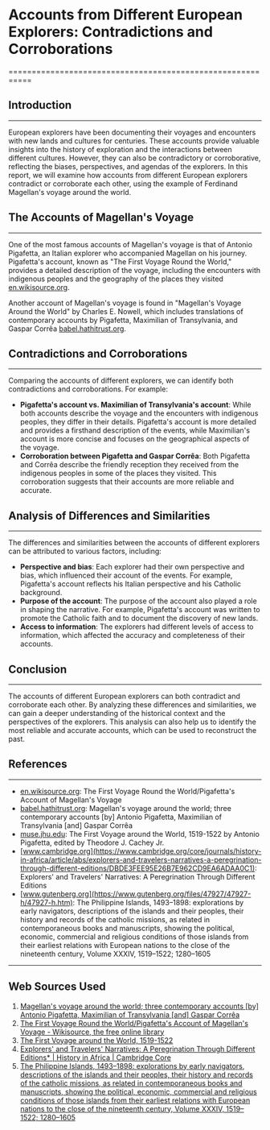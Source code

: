 # Accounts from Different European Explorers: Contradictions and Corroborations
===========================================================

## Introduction
---------------

European explorers have been documenting their voyages and encounters with new lands and cultures for centuries. These accounts provide valuable insights into the history of exploration and the interactions between different cultures. However, they can also be contradictory or corroborative, reflecting the biases, perspectives, and agendas of the explorers. In this report, we will examine how accounts from different European explorers contradict or corroborate each other, using the example of Ferdinand Magellan's voyage around the world.

## The Accounts of Magellan's Voyage
---------------------------------

One of the most famous accounts of Magellan's voyage is that of Antonio Pigafetta, an Italian explorer who accompanied Magellan on his journey. Pigafetta's account, known as "The First Voyage Round the World," provides a detailed description of the voyage, including the encounters with indigenous peoples and the geography of the places they visited [en.wikisource.org](https://en.wikisource.org/wiki/The_First_Voyage_Round_the_World/Pigafetta%27s_Account_of_Magellan%27s_Voyage).

Another account of Magellan's voyage is found in "Magellan's Voyage Around the World" by Charles E. Nowell, which includes translations of contemporary accounts by Pigafetta, Maximilian of Transylvania, and Gaspar Corrêa [babel.hathitrust.org](https://babel.hathitrust.org/cgi/pt?id=mdp.39015008001532;seq=144).

## Contradictions and Corroborations
-----------------------------------

Comparing the accounts of different explorers, we can identify both contradictions and corroborations. For example:

*   **Pigafetta's account vs. Maximilian of Transylvania's account**: While both accounts describe the voyage and the encounters with indigenous peoples, they differ in their details. Pigafetta's account is more detailed and provides a firsthand description of the events, while Maximilian's account is more concise and focuses on the geographical aspects of the voyage.
*   **Corroboration between Pigafetta and Gaspar Corrêa**: Both Pigafetta and Corrêa describe the friendly reception they received from the indigenous peoples in some of the places they visited. This corroboration suggests that their accounts are more reliable and accurate.

## Analysis of Differences and Similarities
------------------------------------------

The differences and similarities between the accounts of different explorers can be attributed to various factors, including:

*   **Perspective and bias**: Each explorer had their own perspective and bias, which influenced their account of the events. For example, Pigafetta's account reflects his Italian perspective and his Catholic background.
*   **Purpose of the account**: The purpose of the account also played a role in shaping the narrative. For example, Pigafetta's account was written to promote the Catholic faith and to document the discovery of new lands.
*   **Access to information**: The explorers had different levels of access to information, which affected the accuracy and completeness of their accounts.

## Conclusion
----------

The accounts of different European explorers can both contradict and corroborate each other. By analyzing these differences and similarities, we can gain a deeper understanding of the historical context and the perspectives of the explorers. This analysis can also help us to identify the most reliable and accurate accounts, which can be used to reconstruct the past.

## References
--------------

*   [en.wikisource.org](https://en.wikisource.org/wiki/The_First_Voyage_Round_the_World/Pigafetta%27s_Account_of_Magellan%27s_Voyage): The First Voyage Round the World/Pigafetta's Account of Magellan's Voyage
*   [babel.hathitrust.org](https://babel.hathitrust.org/cgi/pt?id=mdp.39015008001532;seq=144): Magellan's voyage around the world; three contemporary accounts \[by\] Antonio Pigafetta, Maximilian of Transylvania \[and\] Gaspar Corrêa
*   [muse.jhu.edu](https://muse.jhu.edu/pub/50/monograph/book/104240): The First Voyage around the World, 1519-1522 by Antonio Pigafetta, edited by Theodore J. Cachey Jr.
*   [www.cambridge.org](https://www.cambridge.org/core/journals/history-in-africa/article/abs/explorers-and-travelers-narratives-a-peregrination-through-different-editions/DBDE3FEE95E26B7E962CD9EA6ADAA0C1): Explorers' and Travelers' Narratives: A Peregrination Through Different Editions
*   [www.gutenberg.org](https://www.gutenberg.org/files/47927/47927-h/47927-h.htm): The Philippine Islands, 1493–1898: explorations by early navigators, descriptions of the islands and their peoples, their history and records of the catholic missions, as related in contemporaneous books and manuscripts, showing the political, economic, commercial and religious conditions of those islands from their earliest relations with European nations to the close of the nineteenth century, Volume XXXIV, 1519–1522; 1280–1605

---
## Web Sources Used

1. [Magellan's voyage around the world; three contemporary accounts [by] Antonio Pigafetta, Maximilian of Transylvania [and] Gaspar Corrêa](https://babel.hathitrust.org/cgi/pt?id=mdp.39015008001532;seq=144)
2. [The First Voyage Round the World/Pigafetta's Account of Magellan's Voyage - Wikisource, the free online library](https://en.wikisource.org/wiki/The_First_Voyage_Round_the_World/Pigafetta%27s_Account_of_Magellan%27s_Voyage)
3. [The First Voyage around the World, 1519-1522](https://muse.jhu.edu/pub/50/monograph/book/104240)
4. [Explorers' and Travelers' Narratives: A Peregrination Through Different Editions* | History in Africa | Cambridge Core](https://www.cambridge.org/core/journals/history-in-africa/article/abs/explorers-and-travelers-narratives-a-peregrination-through-different-editions/DBDE3FEE95E26B7E962CD9EA6ADAA0C1)
5. [The Philippine Islands, 1493–1898: explorations by early navigators, descriptions of the islands and their peoples, their history and records of the catholic missions, as related in contemporaneous books and manuscripts, showing the political, economic, commercial and religious conditions of those islands from their earliest relations with European nations to the close of the nineteenth century, Volume XXXIV, 1519–1522; 1280–1605](https://www.gutenberg.org/files/47927/47927-h/47927-h.htm)
